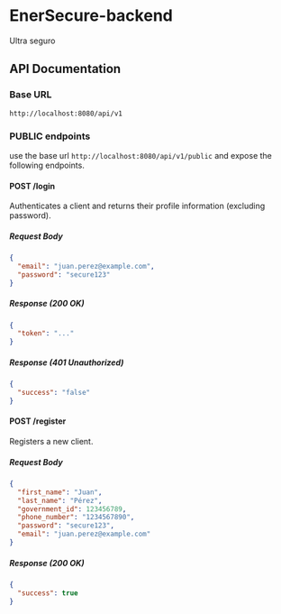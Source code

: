 # EnerSecure-backend
Ultra seguro

## API Documentation

### Base URL

```
http://localhost:8080/api/v1
```
### PUBLIC endpoints

use the base url `http://localhost:8080/api/v1/public` and expose the following endpoints.

#### POST /login

Authenticates a client and returns their profile information (excluding password).

##### Request Body

```json
{
  "email": "juan.perez@example.com",
  "password": "secure123"
}
```

##### Response (200 OK)

```json
{
  "token": "..."
}
```

##### Response (401 Unauthorized)

```json
{
  "success": "false"
}
```

#### POST /register

Registers a new client.

##### Request Body

```json
{
  "first_name": "Juan",
  "last_name": "Pérez",
  "government_id": 123456789,
  "phone_number": "1234567890",
  "password": "secure123",
  "email": "juan.perez@example.com"
}
```

##### Response (200 OK)

```json
{
  "success": true
}
```

